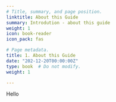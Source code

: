 ```yaml
---
# Title, summary, and page position.
linktitle: About this Guide
summary: Introdution - about this guide
weight: 1
icon: book-reader
icon_pack: fas

# Page metadata.
title: 1. About this Guide
date: "202-12-20T00:00:00Z"
type: book  # Do not modify.
weight: 1

---
```


Hello
